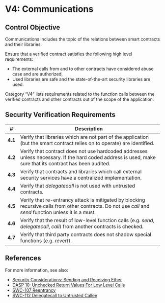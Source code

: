# V4: Communications

## Control Objective

Communications includes the topic of the relations between smart contracts and their libraries.

Ensure that a verified contract satisfies the following high level requirements:
* The external calls from and to other contracts have considered abuse case and are authorized,
* Used libraries are safe and the state-of-the-art security libraries are used.

Category “V4” lists requirements related to the function calls between the verified contracts and other contracts out of the scope of the application.

## Security Verification Requirements

| # | Description |
| --- | --- |
| **4.1** | Verify that libraries which are not part of the application (but the smart contract relies on to operate) are identified. | 
| **4.2** | Verify that contract does not use hardcoded addresses unless necessary. If the hard coded address is used, make sure that its contract has been audited. | 
| **4.3** | Verify that contracts and libraries which call external security services have a centralized implementation. | 
| **4.4** | Verify that *delegatecall* is not used with untrusted contracts. | 
| **4.5** | Verify that re-entrancy attack is mitigated by blocking recursive calls from other contracts. Do not use *call* and *send* function unless it is a must. | 
| **4.6** | Verify that the result of low-level function calls (e.g. *send*, *delegatecall*, *call*) from another contracts is checked. | 
| **4.7** | Verify that third party contracts does not shadow special functions (e.g. *revert*). | 


## References

For more information, see also:

* [Security Considerations: Sending and Receiving Ether](https://solidity.readthedocs.io/en/v0.5.10/security-considerations.html#sending-and-receiving-ether)
* [DASP 10: Unchecked Return Values For Low Level Calls](https://www.dasp.co/#item-4)
* [SWC-107 Reentrancy](https://smartcontractsecurity.github.io/SWC-registry/docs/SWC-107)
* [SWC-112 Delegatecall to Untrusted Callee](https://smartcontractsecurity.github.io/SWC-registry/docs/SWC-112)


